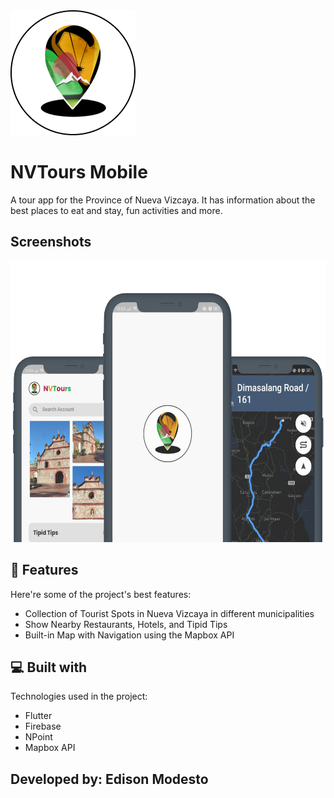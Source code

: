 <img src="/assets/images/NVToursLogo.png" height="200">

# NVTours Mobile

A tour app for the Province of Nueva Vizcaya. It has information about the best places to eat and stay, fun activities and more.

## Screenshots

<img src="/assets/images/screenshot.png" height="450">



## 🧐 Features

Here're some of the project's best features:

- Collection of Tourist Spots in Nueva Vizcaya in different municipalities
- Show Nearby Restaurants, Hotels, and Tipid Tips
- Built-in Map with Navigation using the Mapbox API



## 💻 Built with

Technologies used in the project:

*   Flutter
*   Firebase
*   NPoint
*   Mapbox API



## Developed by: Edison Modesto
